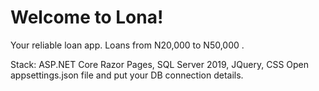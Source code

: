 # Welcome to Lona!

Your reliable loan app.
Loans from N20,000 to N50,000 .

Stack:
ASP.NET Core Razor Pages, SQL Server 2019, JQuery, CSS
Open appsettings.json file and put your DB connection details.


